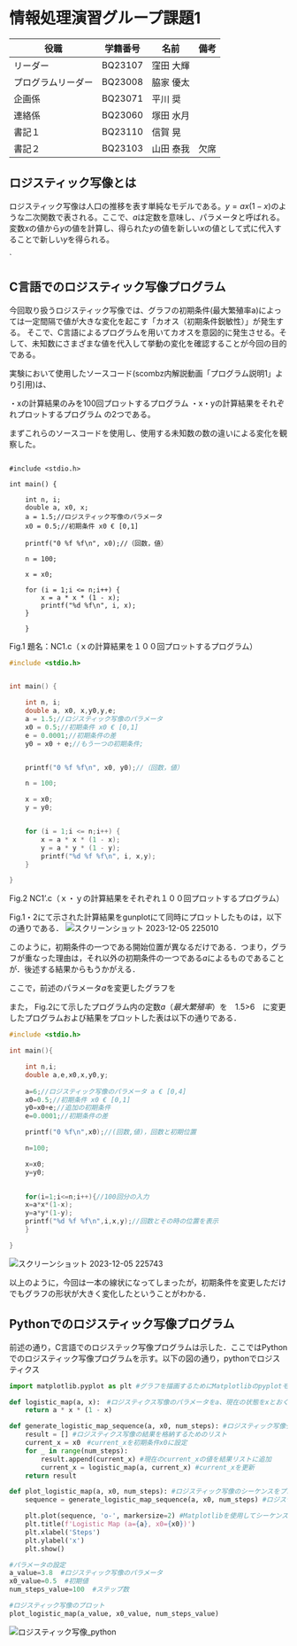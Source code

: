 # 情報処理演習グループ課題1

| 役職            | 学籍番号 |   名前   | 備考 |
| -------------- |--------| ------- | ---- |
| リーダー         | BQ23107 | 窪田 大輝 |      |
| プログラムリーダー | BQ23008 | 脇家 優太 |      |
| 企画係           | BQ23071 | 平川 奨   |     |
| 連絡係           | BQ23060 | 塚田 水月 |     |
| 書記１           | BQ23110 | 信賀 晃   | |
| 書記２           | BQ23103 | 山田 泰我 | 欠席 |



## ロジスティック写像とは
ロジスティック写像は人口の推移を表す単純なモデルである。$y = ax(1-x)$のような二次関数で表される。ここで、$a$は定数を意味し、パラメータと呼ばれる。変数$x$の値から$y$の値を計算し、得られた$y$の値を新しい$x$の値として式に代入することで新しい$y$を得られる。

`
## C言語でのロジスティック写像プログラム
今回取り扱うロジスティック写像では、グラフの初期条件(最大繁殖率a)によっては一定間隔で値が大きな変化を起こす「カオス（初期条件鋭敏性）」が発生する。
そこで、C言語によるプログラムを用いてカオスを意図的に発生させる。そして、未知数にさまざまな値を代入して挙動の変化を確認することが今回の目的である。

実験において使用したソースコード(scombz内解説動画「プログラム説明1」より引用)は、

・xの計算結果のみを100回プロットするプログラム
・x・yの計算結果をそれぞれプロットするプログラム
の2つである。

まずこれらのソースコードを使用し、使用する未知数の数の違いによる変化を観察した。



```

#include <stdio.h>

int main() {

    int n, i;
    double a, x0, x;
    a = 1.5;//ロジスティック写像のパラメータ
    x0 = 0.5;//初期条件 x0 € [0,1]

    printf("0 %f %f\n", x0);//（回数，値）

    n = 100;

    x = x0;

    for (i = 1;i <= n;i++) {
        x = a * x * (1 - x);
        printf("%d %f\n", i, x);
    }

    }
```
Fig.1 題名：NC1.c（ｘの計算結果を１００回プロットするプログラム）


<div style="text-align: center;">
    
    
    
    
</div>




```c
#include <stdio.h>


int main() {

    int n, i;
    double a, x0, x,y0,y,e;
    a = 1.5;//ロジスティック写像のパラメータ
    x0 = 0.5;//初期条件 x0 € [0,1]
    e = 0.0001;//初期条件の差
    y0 = x0 + e;//もう一つの初期条件;


    printf("0 %f %f\n", x0, y0);//（回数，値）

    n = 100;

    x = x0;
    y = y0;


    for (i = 1;i <= n;i++) {
        x = a * x * (1 - x);
        y = a * y * (1 - y);
        printf("%d %f %f\n", i, x,y);
    }

}
```
Fig.2 NC1’.c（ｘ・ｙの計算結果をそれぞれ１００回プロットするプログラム）

Fig.1・2にて示された計算結果をgunplotにて同時にプロットしたものは，以下の通りである．
![スクリーンショット 2023-12-05 225010](https://hackmd.io/_uploads/rJNiCjhHa.png)

このように，初期条件の一つである開始位置が異なるだけである．つまり，グラフが重なった理由は，それ以外の初期条件の一つである$a$によるものであることが．後述する結果からもうかがえる．

ここで，前述のパラメータ$a$を変更したグラフを



また， Fig.2にて示したプログラム内の定数$a（最大繁殖率）$を　1.5>6　に変更したプログラムおよび結果をプロットした表は以下の通りである．

```c
#include <stdio.h>

int main(){

	int n,i;
	double a,e,x0,x,y0,y;
	
	a=6;//ロジスティック写像のパラメータ a € [0,4]
	x0=0.5;//初期条件 x0 € [0,1]
	y0=x0+e;//追加の初期条件
	e=0.0001;//初期条件の差

	printf("0 %f\n",x0);//(回数,値)，回数と初期位置

	n=100;

	x=x0;
	y=y0;

	
	for(i=1;i<=n;i++){//100回分の入力
	x=a*x*(1-x);
	y=a*y*(1-y);
	printf("%d %f %f\n",i,x,y);//回数とその時の位置を表示
	}

}

```
![スクリーンショット 2023-12-05 225743](https://hackmd.io/_uploads/r1wD-3nBp.png)

以上のように，今回は一本の線状になってしまったが，初期条件を変更しただけでもグラフの形状が大きく変化したということがわかる．



## Pythonでのロジスティック写像プログラム
前述の通り，C言語でのロジステック写像プログラムは示した．ここではPythonでのロジスティック写像プログラムを示す。以下の図の通り，pythonでロジスティクス

```python
import matplotlib.pyplot as plt #グラフを描画するためにMatplotlibのpyplotモジュールをpltとしてインポート

def logistic_map(a, x):　#ロジスティクス写像のパラメータをa、現在の状態をxとおく
    return a * x * (1 - x)　

def generate_logistic_map_sequence(a, x0, num_steps): #ロジスティック写像グラフを生成する関数を定義。x0は初期条件、num_stepsは繰り返し回数
    result = [] #ロジスティクス写像の結果を格納するためのリスト
    current_x = x0　#current_xを初期条件x0に設定
    for _ in range(num_steps):
        result.append(current_x) #現在のcurrent_xの値を結果リストに追加
        current_x = logistic_map(a, current_x) #current_xを更新
    return result

def plot_logistic_map(a, x0, num_steps): #ロジスティック写像のシーケンスをプロットする関数を定義
    sequence = generate_logistic_map_sequence(a, x0, num_steps) #ロジスティック写像のシーケンスを生成

    plt.plot(sequence, 'o-', markersize=2) #Matplotlibを使用してシーケンスをプロット ,'o-'は点と線でつながるスタイルを指定。
    plt.title(f'Logistic Map (a={a}, x0={x0})')
    plt.xlabel('Steps')
    plt.ylabel('x')
    plt.show()

#パラメータの設定
a_value=3.8  #ロジスティック写像のパラメータ
x0_value=0.5  #初期値
num_steps_value=100  #ステップ数

#ロジスティック写像のプロット
plot_logistic_map(a_value, x0_value, num_steps_value)
```
![ロジスティック写像_python](https://hackmd.io/_uploads/r12Cyl3BT.jpg)
